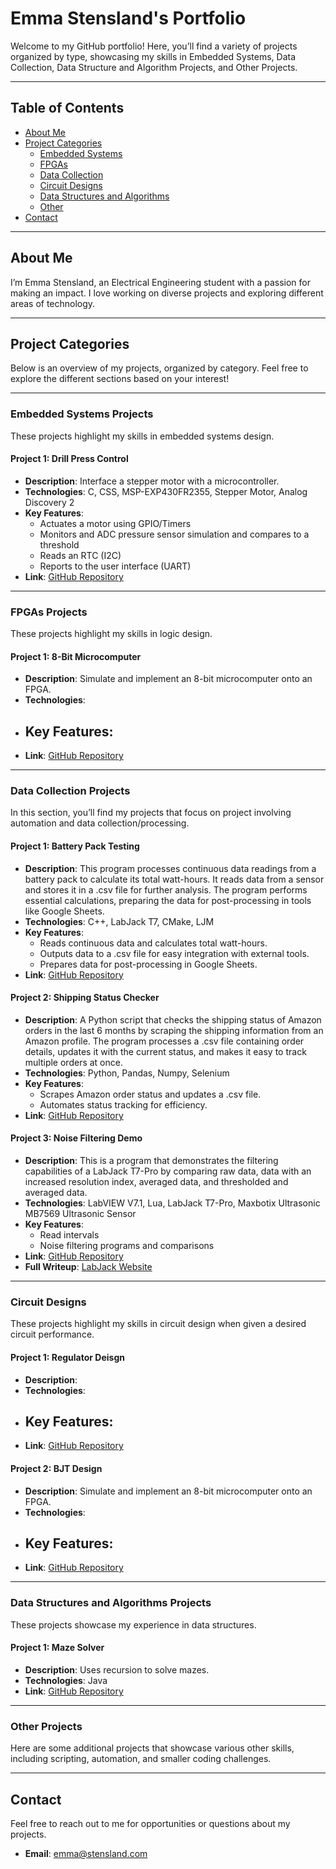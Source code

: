 # Emma Stensland's Portfolio

Welcome to my GitHub portfolio! Here, you’ll find a variety of projects organized by type, showcasing my skills in Embedded Systems, Data Collection, Data Structure and Algorithm Projects, and Other Projects.

---

## Table of Contents

- [About Me](#about-me)
- [Project Categories](#project-categories)
  - [Embedded Systems](#embedded-systems-projects)
  - [FPGAs](#fpgas-projects)
  - [Data Collection](#data-collection-projects)
  - [Circuit Designs](#circuit-designs)
  - [Data Structures and Algorithms](#data-structures-and-algorithms-projects)
  - [Other](#other-projects)
- [Contact](#contact)

---

## About Me

I’m Emma Stensland, an Electrical Engineering student with a passion for making an impact. I love working on diverse projects and exploring different areas of technology.

---

## Project Categories

Below is an overview of my projects, organized by category. Feel free to explore the different sections based on your interest!

---

### Embedded Systems Projects

These projects highlight my skills in embedded systems design.

#### Project 1: Drill Press Control
- **Description**: Interface a stepper motor with a microcontroller.
- **Technologies**: C, CSS, MSP-EXP430FR2355, Stepper Motor, Analog Discovery 2
- **Key Features**:
  - Actuates a motor using GPIO/Timers
  - Monitors and ADC pressure sensor simulation and compares to a threshold
  - Reads an RTC (I2C)
  - Reports to the user interface (UART)
- **Link**: [GitHub Repository](https://github.com/stenslae/DrillPressControl)

---


### FPGAs Projects

These projects highlight my skills in logic design.

#### Project 1: 8-Bit Microcomputer
- **Description**: Simulate and implement an 8-bit microcomputer onto an FPGA.
- **Technologies**: 
- **Key Features**:
  - 
- **Link**: [GitHub Repository]()

---

### Data Collection Projects

In this section, you’ll find my projects that focus on project involving automation and data collection/processing.

#### Project 1: Battery Pack Testing
- **Description**: This program processes continuous data readings from a battery pack to calculate its total watt-hours. It reads data from a sensor and stores it in a .csv file for further analysis. The program performs essential calculations, preparing the data for post-processing in tools like Google Sheets.
- **Technologies**: C++, LabJack T7, CMake, LJM
- **Key Features**:
  - Reads continuous data and calculates total watt-hours.
  - Outputs data to a .csv file for easy integration with external tools.
  - Prepares data for post-processing in Google Sheets.
- **Link**: [GitHub Repository](https://github.com/stenslae/BatteryPackTesting)

#### Project 2: Shipping Status Checker
- **Description**: A Python script that checks the shipping status of Amazon orders in the last 6 months by scraping the shipping information from an Amazon profile. The program processes a .csv file containing order details, updates it with the current status, and makes it easy to track multiple orders at once.
- **Technologies**: Python, Pandas, Numpy, Selenium
- **Key Features**:
  - Scrapes Amazon order status and updates a .csv file.
  - Automates status tracking for efficiency.
- **Link**: [GitHub Repository](https://github.com/stenslae/Python_ShippingStatusChecker)

#### Project 3: Noise Filtering Demo
- **Description**: This is a program that demonstrates the filtering capabilities of a LabJack T7-Pro by comparing raw data, data with an increased resolution index, averaged data, and thresholded and averaged data.
- **Technologies**: LabVIEW V7.1, Lua, LabJack T7-Pro, Maxbotix Ultrasonic MB7569 Ultrasonic Sensor
- **Key Features**:
  - Read intervals
  - Noise filtering programs and comparisons
- **Link**: [GitHub Repository](https://github.com/stenslae/NoiseFilteringDemo)
- **Full Writeup**: [LabJack Website](https://support.labjack.com/docs/mb7569-maxbotix-ultrasonic-sensor-app-note)

---

### Circuit Designs

These projects highlight my skills in circuit design when given a desired circuit performance.

#### Project 1: Regulator Deisgn
- **Description**: 
- **Technologies**: 
- **Key Features**:
  - 
- **Link**: [GitHub Repository]()

#### Project 2: BJT Design
- **Description**: Simulate and implement an 8-bit microcomputer onto an FPGA.
- **Technologies**: 
- **Key Features**:
  - 
- **Link**: [GitHub Repository]()

---

### Data Structures and Algorithms Projects

These projects showcase my experience in data structures.

#### Project 1: Maze Solver
- **Description**: Uses recursion to solve mazes.
- **Technologies**: Java
- **Link**: [GitHub Repository](https://github.com/stenslae/MazeSolver)

---

### Other Projects

Here are some additional projects that showcase various other skills, including scripting, automation, and smaller coding challenges.

---

## Contact

Feel free to reach out to me for opportunities or questions about my projects.

- **Email**: [emma@stensland.com](mailto:emma@stensland.com)
